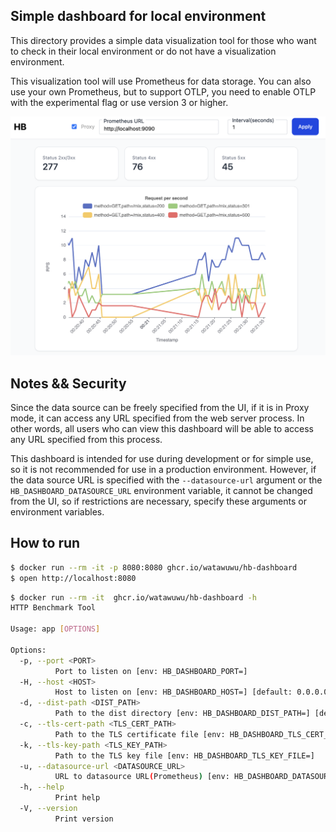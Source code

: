 ## Simple dashboard for local environment

This directory provides a simple data visualization tool for those who want to check in their local environment or do not have a visualization environment.

This visualization tool will use Prometheus for data storage. You can also use your own Prometheus, but to support OTLP, you need to enable OTLP with the experimental flag or use version 3 or higher.

![dashboard](./dashboard.png)

## Notes && Security

Since the data source can be freely specified from the UI, if it is in Proxy mode, it can access any URL specified from the web server process.
In other words, all users who can view this dashboard will be able to access any URL specified from this process.

This dashboard is intended for use during development or for simple use, so it is not recommended for use in a production environment.
However, if the data source URL is specified with the `--datasource-url` argument or the `HB_DASHBOARD_DATASOURCE_URL` environment variable, it cannot be changed from the UI, so if restrictions are necessary, specify these arguments or environment variables.

## How to run

```bash
$ docker run --rm -it -p 8080:8080 ghcr.io/watawuwu/hb-dashboard
$ open http://localhost:8080
```

```bash
$ docker run --rm -it  ghcr.io/watawuwu/hb-dashboard -h
HTTP Benchmark Tool

Usage: app [OPTIONS]

Options:
  -p, --port <PORT>
          Port to listen on [env: HB_DASHBOARD_PORT=]
  -H, --host <HOST>
          Host to listen on [env: HB_DASHBOARD_HOST=] [default: 0.0.0.0]
  -d, --dist-path <DIST_PATH>
          Path to the dist directory [env: HB_DASHBOARD_DIST_PATH=] [default: frontend/dist]
  -c, --tls-cert-path <TLS_CERT_PATH>
          Path to the TLS certificate file [env: HB_DASHBOARD_TLS_CERT_FILE=]
  -k, --tls-key-path <TLS_KEY_PATH>
          Path to the TLS key file [env: HB_DASHBOARD_TLS_KEY_FILE=]
  -u, --datasource-url <DATASOURCE_URL>
          URL to datasource URL(Prometheus) [env: HB_DASHBOARD_DATASOURCE_URL=]
  -h, --help
          Print help
  -V, --version
          Print version
```

